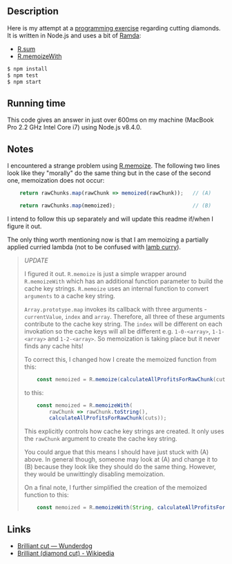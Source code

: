 ## Description

Here is my attempt at a [programming exercise](http://wunder.dog/brilliant-cut) regarding cutting diamonds.
It is written in Node.js and uses a bit of [Ramda](http://ramdajs.com/):

* [R.sum](http://ramdajs.com/docs/#sum)
* [R.memoizeWith](http://ramdajs.com/docs/#memoizeWith)

```sh
$ npm install
$ npm test
$ npm start
```

## Running time

This code gives an answer in just over 600ms on my machine (MacBook Pro 2.2 GHz Intel Core i7) using Node.js v8.4.0.

## Notes

I encountered a strange problem using [R.memoize](http://ramdajs.com/docs/#memoize).
The following two lines look like they "morally" do the same thing but in the case
of the second one, memoization does not occur:

```js
    return rawChunks.map(rawChunk => memoized(rawChunk));   // (A)
```

```js
    return rawChunks.map(memoized);                         // (B)
```

I intend to follow this up separately and will update this readme if/when I figure it out.

The only thing worth mentioning now is that I am memoizing a partially applied curried lambda
(not to be confused with [lamb curry](https://www.bbcgoodfood.com/recipes/home-style-lamb-curry)).

> *UPDATE*
> 
> I figured it out. `R.memoize` is just a simple wrapper around `R.memoizeWith` which has an additional function parameter to build the cache key strings. `R.memoize` uses an internal function to convert `arguments` to a cache key string.
> 
> `Array.prototype.map` invokes its callback with three arguments - `currentValue`, `index` and `array`. Therefore, all three of these arguments contribute to the cache key string. The `index` will be different on each invokation so the cache keys will all be different e.g. `1-0-<array>`, `1-1-<array>` and `1-2-<array>`. So memoization is taking place but it never finds any cache hits!
> 
> To correct this, I changed how I create the memoized function from this:
> 
> ```js
>     const memoized = R.memoize(calculateAllProfitsForRawChunk(cuts));
> ```
> 
> to this:
> 
> ```js
>     const memoized = R.memoizeWith(
>         rawChunk => rawChunk.toString(),
>         calculateAllProfitsForRawChunk(cuts));
> ```
> 
> This explicitly controls how cache key strings are created. It only uses the `rawChunk` argument
to create the cache key string.
> 
> You could argue that this means I should have just stuck with (A) above. In general though,
someone may look at (A) and change it to (B) because they look like they should do the same
thing. However, they would be unwittingly disabling memoization.
> 
> On a final note, I further simplified the creation of the memoized function to this:
> 
> ```js
>     const memoized = R.memoizeWith(String, calculateAllProfitsForRawChunk(cuts));
> ```

## Links

* [Brilliant cut — Wunderdog](http://wunder.dog/brilliant-cut)
* [Brilliant (diamond cut) - Wikipedia](https://en.wikipedia.org/wiki/Brilliant_(diamond_cut))
